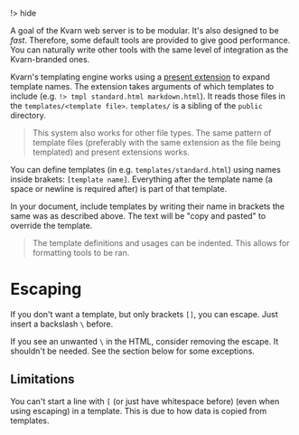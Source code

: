 !> hide

<head>
    <title>HTML Templates | Kvarn</title>
    <meta name="permalinks" content="enabled"> <!-- part of JS on icelk.dev & kvarn.org, options: disabled|enabled|not-titles -->
    <meta name="description" content="How to use HTML templates through the Kvarn templating engine.">
</head>

A goal of the Kvarn web server is to be modular. It's also designed to be _fast_. Therefore, some default tools are provided to give good performance. You can naturally write other tools with the same level of integration as the Kvarn-branded ones.

Kvarn's templating engine works using a [present extension](extensions/#present) to expand template names.
The extension takes arguments of which templates to include (e.g. `!> tmpl standard.html markdown.html`).
It reads those files in the `templates/<template file>`. `templates/` is a sibling of the `public` directory.

> This system also works for other file types. The same pattern of template files (preferably with the same extension as the file being templated) and present extensions works.

You can define templates (in e.g. `templates/standard.html`) using names inside brakets: `[template name]`. Everything after the template name (a space or newline is required after) is part of that template.

In your document, include templates by writing their name in brackets the same was as described above. The text will be "copy and pasted" to override the template.

> The template definitions and usages can be indented. This allows for formatting tools to be ran.

# Escaping

If you don't want a template, but only brackets `[]`, you can escape. Just insert a backslash `\` before.

If you see an unwanted `\` in the HTML, consider removing the escape. It shouldn't be needed.
See the section below for some exceptions.

## Limitations

You can't start a line with `[` (or just have whitespace before) (even when using escaping) in a template.
This is due to how data is copied from templates.
